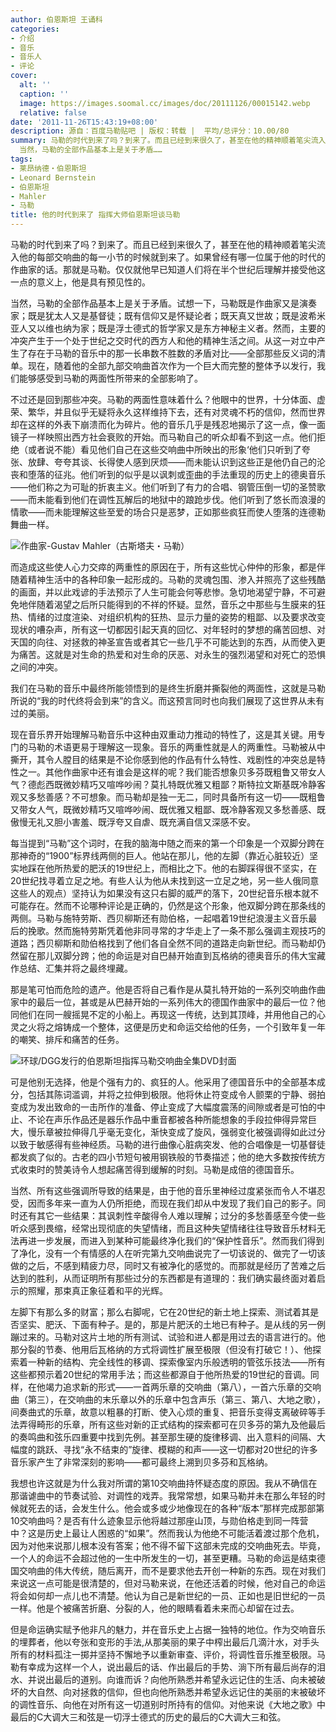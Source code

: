```yaml
---
author: 伯恩斯坦 王诵科
categories:
- 介绍
- 音乐
- 音乐人
- 评论
cover:
  alt: ''
  caption: ''
  image: https://images.soomal.cc/images/doc/20111126/00015142.webp
  relative: false
date: '2011-11-26T15:43:19+08:00'
description: 源自：百度马勒贴吧 | 版权：转载 |  平均/总评分：10.00/80
summary: 马勒的时代到来了吗？到来了。而且已经到来很久了，甚至在他的精神顺着笔尖流入他的每部交响曲的每一小节的时候就到来了。如果曾经有哪一位属于他的时代的作曲家的话。那就是马勒。仅仅就他早已知道人们将在半个世纪后理解并接受他这一点的意义上，他是具有预见性的。
  当然，马勒的全部作品基本上是关于矛盾……
tags:
- 莱昂纳德・伯恩斯坦
- Leonard Bernstein
- 伯恩斯坦
- Mahler
- 马勒
title: 他的时代到来了 指挥大师伯恩斯坦谈马勒
---
```


马勒的时代到来了吗？到来了。而且已经到来很久了，甚至在他的精神顺着笔尖流入他的每部交响曲的每一小节的时候就到来了。如果曾经有哪一位属于他的时代的作曲家的话。那就是马勒。仅仅就他早已知道人们将在半个世纪后理解并接受他这一点的意义上，他是具有预见性的。

当然，马勒的全部作品基本上是关于矛盾。试想一下，马勒既是作曲家又是演奏家；既是犹太人又是基督徒；既有信仰又是怀疑论者；既天真又世故；既是波希米亚人又以维也纳为家；既是浮士德式的哲学家又是东方神秘主义者。然而，主要的冲突产生于一个处于世纪之交时代的西方人和他的精神生活之间。从这一对立中产生了存在于马勒的音乐中的那一长串数不胜数的矛盾对比――全部那些反义词的清单。现在，随着他的全部九部交响曲首次作为一个巨大而完整的整体予以发行，我们能够感受到马勒的两面性所带来的全部影响了。

不过还是回到那些冲突。马勒的两面性意味着什么？他眼中的世界，十分体面、虚荣、繁华，并且似乎无疑将永久这样维持下去，还有对灵魂不朽的信仰，然而世界却在这样的外表下崩溃而化为碎片。他的音乐几乎是残忍地揭示了这一点，像一面镜子一样映照出西方社会衰败的开始。而马勒自己的听众却看不到这一点。他们拒绝（或者说不能）看见他们自己在这些交响曲中所映出的形象‘他们只听到了夸张、放肆、夸夸其谈、长得使人感到厌烦――而未能认识到这些正是他仍自己的沦丧和堕落的征兆。他们听到的似乎是以讽刺或歪曲的手法重现的历史上的德奥音乐――他们称之为可耻的折衷主义。他们听到了有力的合唱、钢管压倒一切的圣赞歌――而未能看到他们在调性瓦解后的地狱中的踉跄步伐。他们听到了悠长而浪漫的情歌――而未能理解这些至爱的场合只是恶梦，正如那些疯狂而使人堕落的连德勒舞曲一样。

![作曲家-Gustav Mahler（古斯塔夫・马勒）](https://images.soomal.cc/images/doc/20111126/00015141.webp)





而造成这些使人心力交瘁的两重性的原因在于，所有这些忧心仲仲的形象，都是伴随着精神生活中的各种印象一起形成的。马勒的灵魂包围、渗入并照亮了这些残酷的画面，并以此戏谚的手法预示了人生可能会何等悲惨。急切地渴望宁静，不可避免地伴随着渴望之后所只能得到的不祥的怀疑。显然，音乐之中那些与生膜来的狂热、情绪的过度渲染、对组织机构的狂热、显示力量的姿势的粗鄙、以及要求改变现状的嘈杂声，所有这一切都因引起天真的回忆、对年轻时的梦想的痛苦回想、对天国的向往、对拯救的神圣宣告或者其它一些几乎不可能达到的东西，从而使入更为痛苦。这就是对生命的热爱和对生命的厌恶、对永生的强烈渴望和对死亡的恐惧之间的冲突。 

我们在马勒的音乐中最终所能领悟到的是终生折磨并撕裂他的两面性，这就是马勒所说的“我的时代终将会到来”的含义。而这预言同时也向我们展现了这世界从未有过的美丽。 

现在音乐界开始理解马勒音乐中这种由双重动力推动的特性了，这是其关键。用专门的马勒的术语更易于理解这一现象。音乐的两重性就是人的两重性。马勒被从中撕开，其令人膛目的结果是不论你感到他的作品有什么特性、戏剧性的冲突总是特性之一。其他作曲家中还有谁会是这样的呢？我们能否想象贝多芬既粗鲁又带女人气？德彪西既微妙精巧又喧哗吵闹？莫扎特既优雅又粗鄙？斯特拉文斯基既冷静客观又多愁善感？不可想象。而马勒却是独一无二，同时具备所有这一切――既粗鲁又带女人气，既微妙精巧又喧哗吵闹、既优雅又粗鄙、既冷静客观又多愁善感、既傲慢无礼又胆小害羞、既浮夸又自虐、既充满自信又深感不安。 

每当提到“马勒”这个词时，在我的脑海中随之而来的第一个印象是一个双脚分跨在那神奇的“1900”标界线两侧的巨人。他站在那儿，他的左脚（靠近心脏较近）坚实地踩在他所热爱的肥沃的19世纪上，而相比之下。他的右脚踩得很不坚实，在20世纪找寻着立足之地。有些人认为他从未找到这一立足之地，另一些人俄同意这些人的观点）坚持认为如果没有这只右脚的威严的落下，20世纪音乐根本就不可能存在。然而不论哪种评论是正确的，仍然是这个形象，他双脚分跨在那条线的两侧。马勒与施特劳斯、西贝柳斯还有勋伯格，一起唱着19世纪浪漫主义音乐最后的挽歌。然而施特劳斯凭着他非同寻常的才华走上了一条不那么强调主观技巧的道路；西贝柳斯和勋伯格找到了他们各自全然不同的道路走向新世纪。而马勒却仍然留在那儿双脚分跨；他的命运是对自巴赫开始直到瓦格纳的德奥音乐的伟大宝藏作总结、汇集并将之最终埋藏。 

那是笔可怕而危险的遗产。他是否将自己看作是从莫扎特开始的一系列交响曲作曲家中的最后一位，甚或是从巴赫开始的一系列伟大的德国作曲家中的最后一位？他同他们在同一艘摇晃不定的小船上。再现这一传统，达到其顶峰，并用他自己的心灵之火将之熔铸成一个整体，这便是历史和命运交给他的任务，一个引致年复一年的嘲笑、排斥和痛苦的任务。 

![环球/DGG发行的伯恩斯坦指挥马勒交响曲全集DVD封面](https://images.soomal.cc/images/doc/20111126/00015142.webp)





可是他别无选择，他是个强有力的、疯狂的人。他采用了德国音乐中的全部基本成分，包括其陈词滥调，并将之拉伸到极限。他将休止符变成令人颤栗的宁静、弱拍变成为发出致命的一击所作的准备、停止变成了大幅度震荡的间隙或者是可怕的中止、不论在声乐作品还是器乐作品中重音都被各种所能想象的手段拉伸得异常巨大，慢乐章被拉伸得几乎毫无变化，渐快变成了旋风，强弱变化被强调得如此过分以致于敏感得有些神经质。马勒的进行曲像心脏病突发、他的合唱像是一切基督徒都发疯了似的。古老的四小节短句被用钢铁般的节奏描述；他的绝大多数按传统方式收束时的赞美诗令人想起痛苦得到缓解的时刻。马勒是成倍的德国音乐。 

当然、所有这些强调所导致的结果是，由于他的音乐里神经过度紧张而令人不堪忍受，因而多年来一直为人仍所拒绝，而现在我们却从中发现了我们自己的影子。同时还有其它一些结果：其讽刺性辛酸得令人难以理解；过分的多愁善感至今使一些听众感到畏缩，经常出现彻底的失望情绪，而且这种失望情绪往往导致音乐材料无法再进一步发展，而进入到某种可能最终净化我们的“保护性音乐”。然而我们得到了净化，没有一个有情感的人在听完第九交响曲说完了一切该说的、做完了一切该做的之后，不感到精疲力尽，同时又有被净化的感觉的。而那就是经历了苦难之后达到的胜利，从而证明所有那些过分的东西都是有道理的：我们确实最终面对着启示的照耀，那束真正象征着和平的光辉。 

左脚下有那么多的财富；那么右脚呢，它在20世纪的新土地上探索、测试着其是否坚实、肥沃、下面有种子。是的，那是片肥沃的土地已有种子。是从线的另一例蹦过来的。马勒对这片土地的所有测试、试验和进人都是用过去的语言进行的。他那分裂的节奏、他用后瓦格纳的方式将调性扩展至极限（但没有打破它！）、他探索着一种新的结构、完全线性的移调、探索像室内乐般透明的管弦乐技法――所有这些都预示着20世纪的常用手法；而这些都源自于他所热爱的19世纪的音调。同样，在他竭力追求新的形式――一首两乐章的交响曲（第八），一首六乐章的交响曲（第三），在交响曲的末乐章以外的乐章中包含声乐（第三、第八、大地之歌），间奏曲式的乐章，故意以粗暴的打断、使入心烦的重复、把音乐变得支离破碎等手法弄得畸形的乐章，所有这些对新的正式结构的探索都可在贝多芬的第九及他最后的奏鸣曲和弦乐四重要中找到先例。甚至那生硬的旋律移调、出入意料的间隔、大幅度的跳跃、寻找“永不结束的”旋律、模糊的和声――这一切都对20世纪的许多音乐家产生了非常深刻的影响――都可最终上溯到贝多芬和瓦格纳。 

我想也许这就是为什么我对所谓的第10交响曲持怀疑态度的原因。我从不确信在那谐谑曲中的节奏试验、对调性的戏弄。我常常想，如果马勒并未在那么年轻的时候就死去的话，会发生什么。他会或多或少地像现在的各种“版本”那样完成那部第10交响曲吗？是否有什么迹象显示他将越过那座山顶，与勋伯格走到同一阵营中？这是历史上最让人困惑的“如果”。然而我认为他绝不可能活着渡过那个危机，因为对他来说那儿根本没有答案；他不得不留下这部未完成的交响曲死去。毕竟，一个人的命运不会超过他的一生中所发生的一切，甚至更糟。马勒的命运是结束德国交响曲的伟大传统，随后离开，而不是要求他去开创一种新的东西。现在对我们来说这一点可能是很清楚的，但对马勒来说，在他还活着的时候，他对自己的命运将会如何却一点儿也不清楚。他认为自己是新世纪的一员、正如也是旧世纪的一员一样。他是个被痛苦折磨、分裂的人，他的眼睛看着未来而心却留在过去。 

但是命运确实赋予他非凡的魅力，并在音乐史上占据一独特的地位。作为交响音乐的埋葬者，他以夸张和变形的手法,从那美丽的果子中榨出最后几滴汁水，对手头所有的材料孤注一掷并坚持不懈地予以重新审查、评价，将调性音乐推至极限。马勒有幸成为这样一个人，说出最后的话、作出最后的手势、淌下所有最后尚存的泪水、并说出最后的道别。向谁而诉？向他所熟悉并希望永远记住的生活、向未被破坏的大自然、向对拯救的信仰，但也向他所熟悉并希望永远记住的美丽的末被破坏的调性音乐、向他在对所有这一切道别时所持有的信仰。对他来说《大地之歌》中最后的C大调大三和弦是一切浮士德式的历史的最后的C大调大三和弦。